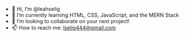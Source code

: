 - 👋 Hi, I’m @leahselig
- 🌱 I’m currently learning HTML, CSS, JavaScript, and the MERN Stack
- 💞️ I’m looking to collaborate on your next project!
- 📫 How to reach me: lselig444@gmail.com

<!---
leahselig/leahselig is a ✨ special ✨ repository because its `README.md` (this file) appears on your GitHub profile.
You can click the Preview link to take a look at your changes.
--->
